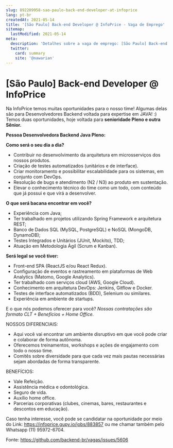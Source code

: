 ```yaml
---
slug: 892209958-sao-paulo-back-end-developer-at-infoprice
lang: pt-br
createdAt: 2021-05-14
title: '[São Paulo] Back-end Developer @ InfoPrice - Vaga de Emprego'
sitemap:
  lastModified: 2021-05-14
meta:
  description: 'Detalhes sobre a vaga de emprego: [São Paulo] Back-end Developer @ InfoPrice'
  twitter:
    card: summary
    site: '@nawarian'
---
```


# [São Paulo] Back-end Developer @ InfoPrice

Na InfoPrice temos muitas oportunidades para o nosso time! Algumas delas são para Desenvolvedores Backend voltada para expertise em JAVA! :) Temos duas oportunidades, hoje voltada para **senioridade Pleno e outra Sênior.**

**Pessoa Desenvolvedora Backend Java Pleno:**

**Como será o seu dia a dia?**
- Contribuir no desenvolvimento da arquitetura em microsserviços dos nossos produtos.
- Criação de testes automatizados (unitários e de interface).
- Criar monitoramento e possibilitar escalabilidade para os sistemas, em conjunto com DevOps.
- Resolução de bugs e atendimento (N2 / N3) ao produto em sustentação.
- Elevar o conhecimento técnico do time como um todo, com conteúdo que já possui e que virá a desenvolver.

**O que será bacana encontrar em você?**
- Experiência com Java;
- Ter trabalhado em projetos utilizando Spring Framework e arquitetura REST;
- Banco de Dados SQL (MySQL, PostgreSQL) e NoSQL (MongoDB, DynamoDB);
- Testes Integrados e Unitários (JUnit, Mockito), TDD;
- Atuação em Metodologia Ágil (Scrum e Kanban).

**Será legal se você tiver:**
- Front-end SPA (ReactJS e/ou React Redux).
- Configuração de eventos e rastreamento em plataformas de Web Analytics (Matomo, Google Analytics).
- Ter trabalhado com serviços cloud (AWS, Google Cloud).
- Conhecimento em arquitetura DevOps: Jenkins, Gitflow e Docker.
- Testes de interface automatizados (BDD), Selenium ou similares.
- Experiência em ambiente de startups.

E o que nós podemos oferecer para você?
_Nossas contratações são formato CLT + Benefícios + Home Office._

NOSSOS DIFERENCIAIS:
- Aqui você vai encontrar um ambiente disruptivo em que você pode criar e colaborar de forma autônoma.
- Oferecemos treinamentos, workshops e ações de engajamento com todo o nosso time.
- Comitês sobre diversidade para que cada vez mais pautas necessárias sejam abordadas de forma transparente.
 
BENEFÍCIOS:
- Vale Refeição.
- Assistência médica e odontológica.
- Seguro de vida.
- Auxílio home office.
- Parcerias corporativas (clubes, cinemas, bares, restaurantes e descontos em educação).
 
Caso tenha interesse, você pode se candidatar na oportunidade por meio do Link: https://infoprice.gupy.io/jobs/883857 ou me chamar também pelo Whatsapp (11) 95972-6704.

Fonte: https://github.com/backend-br/vagas/issues/5606